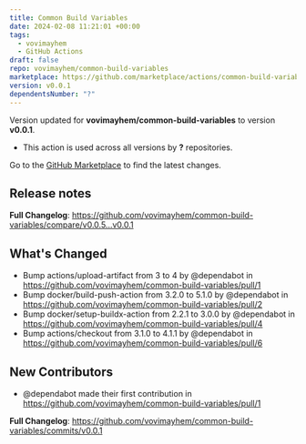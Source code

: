 ```yaml
---
title: Common Build Variables
date: 2024-02-08 11:21:01 +00:00
tags:
  - vovimayhem
  - GitHub Actions
draft: false
repo: vovimayhem/common-build-variables
marketplace: https://github.com/marketplace/actions/common-build-variables
version: v0.0.1
dependentsNumber: "?"
---
```



Version updated for **vovimayhem/common-build-variables** to version **v0.0.1**.
- This action is used across all versions by **?** repositories.

Go to the [GitHub Marketplace](https://github.com/marketplace/actions/common-build-variables) to find the latest changes.

## Release notes

**Full Changelog**: https://github.com/vovimayhem/common-build-variables/compare/v0.0.5...v0.0.1

## What's Changed
* Bump actions/upload-artifact from 3 to 4 by @dependabot in https://github.com/vovimayhem/common-build-variables/pull/1
* Bump docker/build-push-action from 3.2.0 to 5.1.0 by @dependabot in https://github.com/vovimayhem/common-build-variables/pull/2
* Bump docker/setup-buildx-action from 2.2.1 to 3.0.0 by @dependabot in https://github.com/vovimayhem/common-build-variables/pull/4
* Bump actions/checkout from 3.1.0 to 4.1.1 by @dependabot in https://github.com/vovimayhem/common-build-variables/pull/6

## New Contributors
* @dependabot made their first contribution in https://github.com/vovimayhem/common-build-variables/pull/1

**Full Changelog**: https://github.com/vovimayhem/common-build-variables/commits/v0.0.1
